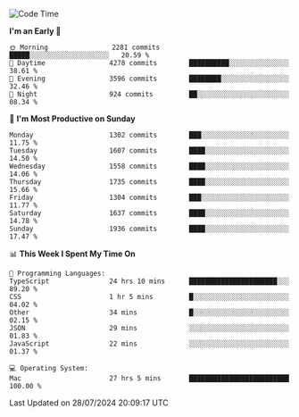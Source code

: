 <!--START_SECTION:waka-->
![Code Time](http://img.shields.io/badge/Code%20Time-4%2C226%20hrs%209%20mins-blue)

**I'm an Early 🐤** 

```text
🌞 Morning                2281 commits        █████░░░░░░░░░░░░░░░░░░░░   20.59 % 
🌆 Daytime                4278 commits        ██████████░░░░░░░░░░░░░░░   38.61 % 
🌃 Evening                3596 commits        ████████░░░░░░░░░░░░░░░░░   32.46 % 
🌙 Night                  924 commits         ██░░░░░░░░░░░░░░░░░░░░░░░   08.34 % 
```
📅 **I'm Most Productive on Sunday** 

```text
Monday                   1302 commits        ███░░░░░░░░░░░░░░░░░░░░░░   11.75 % 
Tuesday                  1607 commits        ████░░░░░░░░░░░░░░░░░░░░░   14.50 % 
Wednesday                1558 commits        ████░░░░░░░░░░░░░░░░░░░░░   14.06 % 
Thursday                 1735 commits        ████░░░░░░░░░░░░░░░░░░░░░   15.66 % 
Friday                   1304 commits        ███░░░░░░░░░░░░░░░░░░░░░░   11.77 % 
Saturday                 1637 commits        ████░░░░░░░░░░░░░░░░░░░░░   14.78 % 
Sunday                   1936 commits        ████░░░░░░░░░░░░░░░░░░░░░   17.47 % 
```


📊 **This Week I Spent My Time On** 

```text
💬 Programming Languages: 
TypeScript               24 hrs 10 mins      ██████████████████████░░░   89.20 % 
CSS                      1 hr 5 mins         █░░░░░░░░░░░░░░░░░░░░░░░░   04.02 % 
Other                    34 mins             █░░░░░░░░░░░░░░░░░░░░░░░░   02.15 % 
JSON                     29 mins             ░░░░░░░░░░░░░░░░░░░░░░░░░   01.83 % 
JavaScript               22 mins             ░░░░░░░░░░░░░░░░░░░░░░░░░   01.37 % 

💻 Operating System: 
Mac                      27 hrs 5 mins       █████████████████████████   100.00 % 
```


 Last Updated on 28/07/2024 20:09:17 UTC
<!--END_SECTION:waka-->
